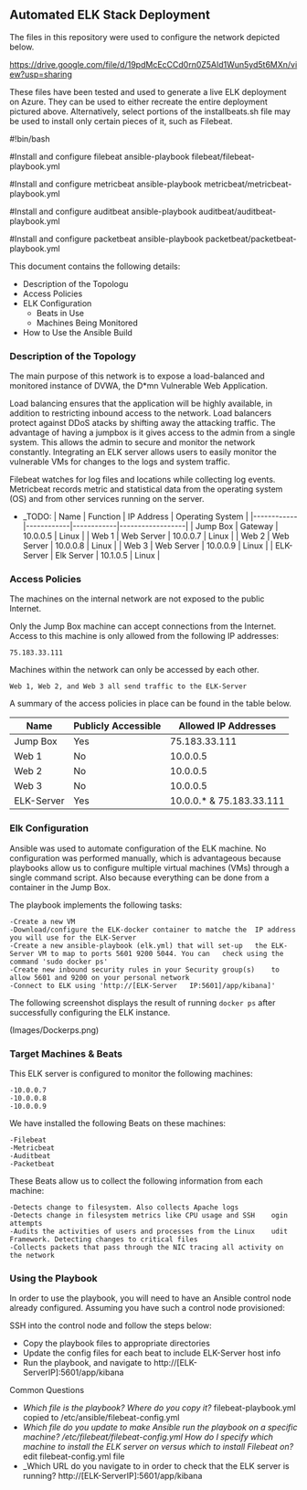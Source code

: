 ## Automated ELK Stack Deployment

The files in this repository were used to configure the network depicted below.

https://drive.google.com/file/d/19pdMcEcCCd0rn0Z5Ald1Wun5yd5t6MXn/view?usp=sharing

These files have been tested and used to generate a live ELK deployment on Azure. They can be used to either recreate the entire deployment pictured above. Alternatively, select portions of the installbeats.sh file may be used to install only certain pieces of it, such as Filebeat.

#!bin/bash

#Install and configure filebeat
ansible-playbook filebeat/filebeat-playbook.yml

#Install and configure metricbeat
ansible-playbook metricbeat/metricbeat-playbook.yml

#Install and configure auditbeat
ansible-playbook auditbeat/auditbeat-playbook.yml

#Install and configure packetbeat
ansible-playbook packetbeat/packetbeat-playbook.yml

This document contains the following details:
- Description of the Topologu
- Access Policies
- ELK Configuration
  - Beats in Use
  - Machines Being Monitored
- How to Use the Ansible Build


### Description of the Topology

The main purpose of this network is to expose a load-balanced and monitored instance of DVWA, the D*mn Vulnerable Web Application.

Load balancing ensures that the application will be highly available, in addition to restricting inbound access to the network.
Load balancers protect against DDoS atacks by shifting away the attacking traffic. The advantage of having a jumpbox is it gives access to the admin from a single system. This allows the admin to secure and monitor the network constantly.
Integrating an ELK server allows users to easily monitor the vulnerable VMs for changes to the logs and system traffic.

Filebeat watches for log files and locations while collecting log events. Metricbeat records metric and statistical data from the operating system (OS) and from other services running on the server.

- _TODO: 
| Name       | Function   | IP Address | Operating System |
|------------|------------|------------|------------------|
| Jump Box   | Gateway    | 10.0.0.5   | Linux            |
| Web 1      | Web Server | 10.0.0.7   | Linux            |
| Web 2      | Web Server | 10.0.0.8   | Linux            |
| Web 3      | Web Server | 10.0.0.9   | Linux            |
| ELK-Server | Elk Server | 10.1.0.5   | Linux            |

### Access Policies

The machines on the internal network are not exposed to the public Internet. 

Only the Jump Box machine can accept connections from the Internet. Access to this machine is only allowed from the following IP addresses:

	75.183.33.111

Machines within the network can only be accessed by each other.

	Web 1, Web 2, and Web 3 all send traffic to the ELK-Server

A summary of the access policies in place can be found in the table below.

| Name       | Publicly Accessible | Allowed IP Addresses     |
|------------|---------------------|--------------------------|
| Jump Box   | Yes                 | 75.183.33.111            |
| Web 1      | No                  | 10.0.0.5                 |
| Web 2      | No                  | 10.0.0.5                 |
| Web 3      | No                  | 10.0.0.5                 |
| ELK-Server | Yes                 | 10.0.0.* & 75.183.33.111 |

### Elk Configuration

Ansible was used to automate configuration of the ELK machine. No configuration was performed manually, which is advantageous because playbooks allow us to configure multiple virtual machines (VMs) through a single command script. Also because everything can be done from a container in the Jump Box.

The playbook implements the following tasks:

	-Create a new VM
	-Download/configure the ELK-docker container to matche the 	IP address you will use for the ELK-Server
	-Create a new ansible-playbook (elk.yml) that will set-up 	the ELK-Server VM to map to ports 5601 9200 5044. You can 	check using the command 'sudo docker ps'
	-Create new inbound security rules in your Security group(s) 	to allow 5601 and 9200 on your personal network
	-Connect to ELK using 'http://[ELK-Server 	IP:5601]/app/kibana]'

The following screenshot displays the result of running `docker ps` after successfully configuring the ELK instance.


(Images/Dockerps.png)

### Target Machines & Beats
This ELK server is configured to monitor the following machines:

	-10.0.0.7
	-10.0.0.8
	-10.0.0.9

We have installed the following Beats on these machines:
	
	-Filebeat
	-Metricbeat
	-Auditbeat
	-Packetbeat

These Beats allow us to collect the following information from each machine:

	-Detects change to filesystem. Also collects Apache logs
	-Detects change in filesystem metrics like CPU usage and SSH 	ogin attempts
	-Audits the activities of users and processes from the Linux 	udit Framework. Detecting changes to critical files
	-Collects packets that pass through the NIC tracing all activity on the network

### Using the Playbook
In order to use the playbook, you will need to have an Ansible control node already configured. Assuming you have such a control node provisioned: 

SSH into the control node and follow the steps below:
- Copy the playbook files to appropriate directories
- Update the config files for each beat to include ELK-Server host info
- Run the playbook, and navigate to http://[ELK-ServerIP]:5601/app/kibana

Common Questions
- _Which file is the playbook? Where do you copy it?_ filebeat-playbook.yml copied to /etc/ansible/filebeat-config.yml
- _Which file do you update to make Ansible run the playbook on a specific machine? /etc/filebeat/filebeat-config.yml
 How do I specify which machine to install the ELK server on versus which to install Filebeat on?_ edit filebeat-config.yml file
- _Which URL do you navigate to in order to check that the ELK server is running? http://[ELK-ServerIP]:5601/app/kibana

